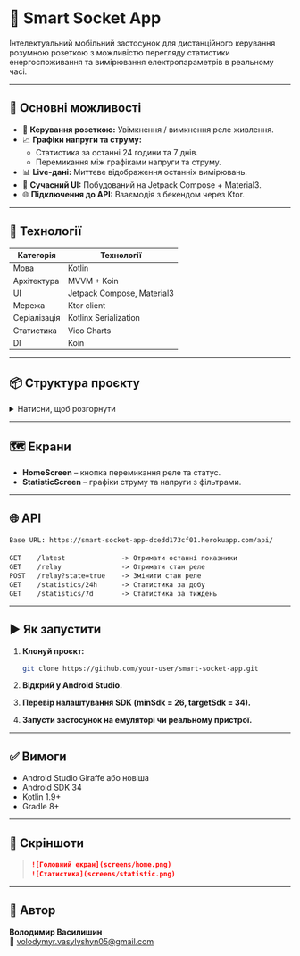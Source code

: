 # 📱 Smart Socket App

Інтелектуальний мобільний застосунок для дистанційного керування розумною розеткою з можливістю перегляду статистики енергоспоживання та вимірювання електропараметрів в реальному часі.

---

## 🚀 Основні можливості

- 🔌 **Керування розеткою:** Увімкнення / вимкнення реле живлення.
- 📈 **Графіки напруги та струму:** 
  - Статистика за останні 24 години та 7 днів.
  - Перемикання між графіками напруги та струму.
- 📊 **Live-дані:** Миттєве відображення останніх вимірювань.
- 🌙 **Сучасний UI:** Побудований на Jetpack Compose + Material3.
- 🌐 **Підключення до API:** Взаємодія з бекендом через Ktor.

---

## 🧠 Технології

| Категорія         | Технології |
|-------------------|------------|
| Мова              | Kotlin     |
| Архітектура       | MVVM + Koin |
| UI                | Jetpack Compose, Material3 |
| Мережа            | Ktor client |
| Серіалізація      | Kotlinx Serialization |
| Статистика        | Vico Charts |
| DI                | Koin       |

---

## 📦 Структура проєкту

<details>
  <summary>Натисни, щоб розгорнути</summary>

```
ai.learning.smartsocketapp
├── MainActivity.kt
├── SocketApp.kt
├── core/
│   ├── di/
│   ├── model/
│   ├── navigation/
│   ├── network/
│   ├── ui/common/bottom_bar/
├── feature/
│   ├── home/
│   ├── statistic/
```

</details>

---

## 🗺 Екрани

- **HomeScreen** – кнопка перемикання реле та статус.
- **StatisticScreen** – графіки струму та напруги з фільтрами.

---

## 🌐 API

```
Base URL: https://smart-socket-app-dcedd173cf01.herokuapp.com/api/

GET    /latest              -> Отримати останні показники
GET    /relay               -> Отримати стан реле
POST   /relay?state=true    -> Змінити стан реле
GET    /statistics/24h      -> Статистика за добу
GET    /statistics/7d       -> Статистика за тиждень
```

---

## ▶️ Як запустити

1. **Клонуй проєкт:**
   ```bash
   git clone https://github.com/your-user/smart-socket-app.git
   ```

2. **Відкрий у Android Studio.**

3. **Перевір налаштування SDK (minSdk = 26, targetSdk = 34).**

4. **Запусти застосунок на емуляторі чи реальному пристрої.**

---

## ✅ Вимоги

- Android Studio Giraffe або новіша
- Android SDK 34
- Kotlin 1.9+
- Gradle 8+

---

## 📸 Скріншоти

> ```markdown
> ![Головний екран](screens/home.png)
> ![Статистика](screens/statistic.png)
> ```

---

## 👤 Автор

**Володимир Василишин**  
📧 volodymyr.vasylyshyn05@gmail.com
